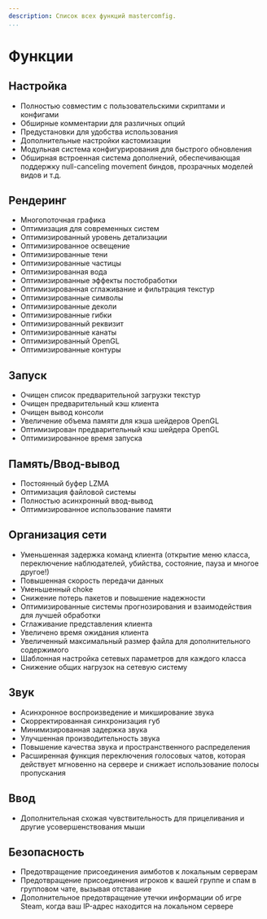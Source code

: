 ```yaml
---
description: Список всех функций mastercomfig.
...
```


# Функции

## Настройка

* Полностью совместим с пользовательскими скриптами и конфигами
* Обширные комментарии для различных опций
* Предустановки для удобства использования
* Дополнительные настройки кастомизации
* Модульная система конфигурирования для быстрого обновления
* Обширная встроенная система дополнений, обеспечивающая поддержку null-canceling movement биндов, прозрачных моделей видов и т.д.

## Рендеринг

* Многопоточная графика
* Оптимизация для современных систем
* Оптимизированный уровень детализации
* Оптимизированное освещение
* Оптимизированные тени
* Оптимизированные частицы
* Оптимизированная вода
* Оптимизированные эффекты постобработки
* Оптимизированная сглаживание и фильтрация текстур
* Оптимизированные символы
* Оптимизированные деколи
* Оптимизированные гибки
* Оптимизированный реквизит
* Оптимизированные канаты
* Оптимизированный OpenGL
* Оптимизированные контуры

## Запуск

* Очищен список предварительной загрузки текстур
* Очищен предварительный кэш клиента
* Очищен вывод консоли
* Увеличение объема памяти для кэша шейдеров OpenGL
* Оптимизирован предварительный кэш шейдера OpenGL
* Оптимизированное время запуска

## Память/Ввод-вывод

* Постоянный буфер LZMA
* Оптимизация файловой системы
* Полностью асинхронный ввод-вывод
* Оптимизированное использование памяти

## Организация сети

* Уменьшенная задержка команд клиента (открытие меню класса, переключение наблюдателей, убийства, состояние, пауза и многое другое!)
* Повышенная скорость передачи данных
* Уменьшенный choke
* Снижение потерь пакетов и повышение надежности
* Оптимизированные системы прогнозирования и взаимодействия для лучшей обработки
* Сглаживание представления клиента
* Увеличено время ожидания клиента
* Увеличенный максимальный размер файла для дополнительного содержимого
* Шаблонная настройка сетевых параметров для каждого класса
* Снижение общих нагрузок на сетевую систему

## Звук

* Асинхронное воспроизведение и микширование звука
* Скорректированная синхронизация губ
* Минимизированная задержка звука
* Улучшенная производительность звука
* Повышение качества звука и пространственного распределения
* Расширенная функция переключения голосовых чатов, которая действует мгновенно на сервере и снижает использование полосы пропускания

## Ввод

* Дополнительная схожая чувствительность для прицеливания и другие усовершенствования мыши

## Безопасность

* Предотвращение присоединения аимботов к локальным серверам
* Предотвращение присоединения игроков к вашей группе и спам в групповом чате, вызывая отставание
* Дополнительное предотвращение утечки информации об игре Steam, когда ваш IP-адрес находится на локальном сервере
